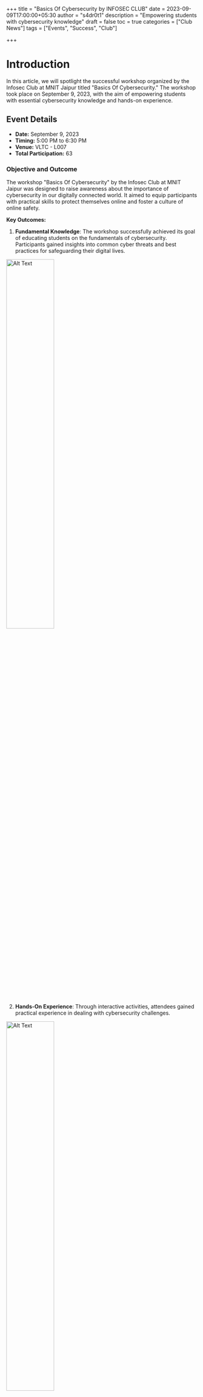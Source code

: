 +++
title = "Basics Of Cybersecurity by INFOSEC CLUB"
date = 2023-09-09T17:00:00+05:30
author = "s4dr0t1"
description = "Empowering students with cybersecurity knowledge"
draft = false
toc = true
categories = ["Club News"]
tags = ["Events", "Success", "Club"]

+++

# Introduction

In this article, we will spotlight the successful workshop organized by the Infosec Club at MNIT Jaipur titled "Basics Of Cybersecurity." The workshop took place on September 9, 2023, with the aim of empowering students with essential cybersecurity knowledge and hands-on experience.


## Event Details

- **Date:** September 9, 2023
- **Timing:** 5:00 PM to 6:30 PM
- **Venue:** VLTC - L007
- **Total Participation:** 63

### Objective and Outcome

The workshop "Basics Of Cybersecurity" by the Infosec Club at MNIT Jaipur was designed to raise awareness about the importance of cybersecurity in our digitally connected world. It aimed to equip participants with practical skills to protect themselves online and foster a culture of online safety.


**Key Outcomes:**

1. **Fundamental Knowledge**: The workshop successfully achieved its goal of educating students on the fundamentals of cybersecurity. Participants gained insights into common cyber threats and best practices for safeguarding their digital lives.

<img src="/fonts/Roboto/images/cyber_security_image3.jpg" alt="Alt Text" style="width:50%; display: grid;">

    

2. **Hands-On Experience**: Through interactive activities, attendees gained practical experience in dealing with cybersecurity challenges.

<img src="/fonts/Roboto/images/cyber_security_image1.jpg" alt="Alt Text" style="width:50%; display: grid;">

3. **Networking and Knowledge Sharing**: The workshop provided a platform for networking and knowledge sharing among participants. It encouraged them to engage in ongoing cybersecurity discussions and stay vigilant in their online activities.
The event received positive feedback, with participants expressing increased confidence in their ability to identify and mitigate cyber risks.

<img src="/fonts/Roboto/images/cyber_security_image2.jpg" alt="Alt Text" style="width:50%; display: grid;">



# Conclusion

The success of the workshop "Basics Of Cybersecurity" is a testament to the Infosec Club's dedication to raising awareness and fostering cybersecurity skills among students. We are proud of our achievements and look forward to organizing more informative and interactive events in the future.

By celebrating this successful workshop, we can inspire and motivate our members to continue their journey toward a safer and more secure digital world.
